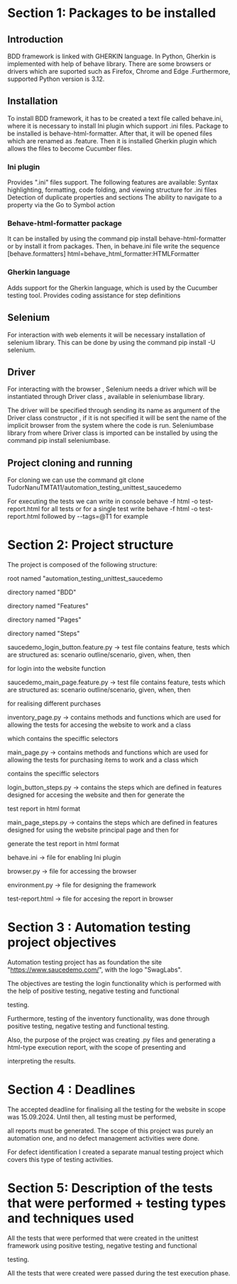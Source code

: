  # Section 1: Packages to be installed

 ## Introduction

 BDD framework is linked with GHERKIN language. In Python, Gherkin is implemented with help of behave library.
 There are some browsers or drivers which are suported such as Firefox, Chrome and Edge .Furthermore, supported Python version is 3.12.

 ## Installation

 To install BDD framework, it has to be created a text file called behave.ini, where it is necessary to install Ini plugin which support .ini files. Package to be installed is behave-html-formatter. After that, it will be opened files which are renamed as .feature. Then it is installed Gherkin plugin which allows the files to become Cucumber files.

 ### Ini plugin

 Provides ".ini" files support. The following features are available:
Syntax highlighting, formatting, code folding, and viewing structure for .ini files
Detection of duplicate properties and sections
The ability to navigate to a property via the Go to Symbol action

### Behave-html-formatter package

It can be installed by using the command pip install behave-html-formatter or by install it from packages. Then, in behave.ini file write  the sequence [behave.formatters]
html=behave_html_formatter:HTMLFormatter

### Gherkin language
Adds support for the Gherkin language, which is used by the Cucumber testing tool.
Provides coding assistance for step definitions

## Selenium
For interaction with web elements it will be necessary installation of selenium library. This can be done by using the command pip install -U selenium.

## Driver
For interacting with the browser , Selenium needs a driver which will be instantiated through Driver class , available in seleniumbase library.

The driver will be specified through sending its name as argument of the Driver class constructor , if it is not specified it will be sent the name of the implicit browser from the system where the code is run. Seleniumbase library from where Driver class is imported can be installed by using the command pip install seleniumbase.

## Project cloning and running
For cloning we can use the command git clone TudorNanuTMTA11/automation_testing_unittest_saucedemo

For executing the tests we can write in console behave -f html -o test-report.html for all tests or for a single test write behave -f html -o test-report.html followed by --tags=@T1 for example

# Section 2: Project structure
The project is composed of the following structure:

root named "automation_testing_unittest_saucedemo

directory named "BDD"

directory named "Features"

directory named "Pages"

directory named "Steps"

saucedemo_login_button.feature.py -> test file contains feature, tests which are structured as: scenario outline/scenario, given, when, then

for login into the website function

saucedemo_main_page.feature.py -> test file contains feature, tests which are structured as: scenario outline/scenario, given, when, then

for realising different purchases

inventory_page.py -> contains methods and functions which are used for allowing the tests for accesing the website to work and a class 

which contains the speciffic selectors

main_page.py -> contains methods and functions which are used for allowing the tests for purchasing items to work and a class which 

contains the speciffic selectors

login_button_steps.py -> contains the steps which are defined in features designed for accesing the website and then for generate the 

test report in html format

main_page_steps.py -> contains the steps which are defined in features designed for using the website principal page and then for 

generate the test report in html format

behave.ini -> file for enabling Ini plugin

browser.py -> file for accessing the browser

environment.py -> file for designing the framework

test-report.html -> file for accesing the report in browser

# Section 3 : Automation testing project objectives
Automation testing project has as foundation the site "https://www.saucedemo.com/", with the logo "SwagLabs".

The objectives are testing the login functionality which is performed with the help of positive testing, negative testing and functional 

testing.

Furthermore, testing of the inventory functionality, was done through positive testing, negative testing and functional testing.

Also, the purpose of the project was creating .py files and generating a html-type execution report, with the scope of presenting and 

interpreting the results.

# Section 4 : Deadlines
The accepted deadline for finalising all the testing for the website in scope was 15.09.2024. Until then, all testing must be performed, 

all reports must be generated. The scope of this project was purely an automation one, and no defect management activities were done. 

For defect identification I created a separate manual testing project which covers this type of testing activities.

# Section 5: Description of the tests that were performed + testing types and techniques used

All the tests that were performed that were created in the unittest framework using positive testing, negative testing and functional 

testing.

All the tests that were created were passed during the test execution phase.



